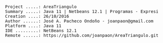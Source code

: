 <pre>

Project .....: AreaTriangulo
Summary .....: Java 11 | Netbeans 12.1 | Programas - Expresiones #03
Creation ....: 26/10/2016
Author ......: José A. Pacheco Ondoño - joanpaon@gmail.com
Platform ....: Java 11
IDE .........: NetBeans 12.1
Remote ......: https://github.com/joanpaon/AreaTriangulo.git

</pre>

